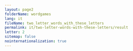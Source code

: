 ```yaml
---
layout: page2
folderName: wordgames
lang: it
fileName: two_letter_words_with_these_letters
permalink: it/two-letter-words-with-these-letters/result
letter: 2
sitemap: false
nointernationalization: true   
---
```

